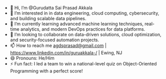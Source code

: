 - 👋 Hi, I’m @Gurudatta Sai Prasad Akkala
- 👀 I’m interested in in data engineering, cloud computing, cybersecurity, and building scalable data pipelines.
- 🌱 I’m currently learning advanced machine learning techniques, real-time analytics, and modern DevOps practices for data platforms.
- 💞️ I’m looking to collaborate on data-driven solutions, cloud optimization, and security-focused automation projects.
- 📫 How to reach me agdsprasad@gmail.com | https://www.linkedin.com/in/guruakkala-/ | Ewing, NJ
- 😄 Pronouns: He/Him
- ⚡ Fun fact: I led a team to win a national-level quiz on Object-Oriented Programming with a perfect score!

<!---
Guru-Akkala/Guru-Akkala is a ✨ special ✨ repository because its `README.md` (this file) appears on your GitHub profile.
You can click the Preview link to take a look at your changes.
--->
